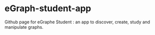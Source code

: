 # eGraph-student-app
Github page for eGraphe Student : an app to discover, create, study and manipulate graphs.
